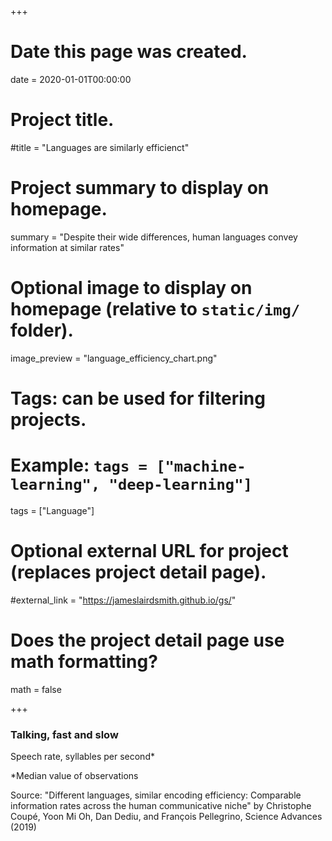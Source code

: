 +++
# Date this page was created.
date = 2020-01-01T00:00:00

# Project title.
#title = "Languages are similarly efficienct"

# Project summary to display on homepage.
summary = "Despite their wide differences, human languages convey information at similar rates"

# Optional image to display on homepage (relative to `static/img/` folder).
image_preview = "language_efficiency_chart.png"

# Tags: can be used for filtering projects.
# Example: `tags = ["machine-learning", "deep-learning"]`
tags = ["Language"]

# Optional external URL for project (replaces project detail page).
#external_link = "https://jameslairdsmith.github.io/gs/"

# Does the project detail page use math formatting?
math = false

+++
<html>
<head>
  <title>Embedding Vega-Lite</title>
  <script src="https://d3js.org/d3.v5.js"></script>
  <script src="https://cdn.jsdelivr.net/npm/vega@5.7.3"></script>
  <script src="https://cdn.jsdelivr.net/npm/vega-lite@4.0.0-beta.11"></script>
  <script src="https://cdn.jsdelivr.net/npm/vega-embed@6.0.0"></script>
  
</head>

<body>

<div id="headingblock" align="center">
    <h3 align="left" id="irangdphead">Talking, fast and slow</h3>
    <p align="left" id="irangdpsubhead">Speech rate, syllables per second*</p>
</div>

<div id="irangdpvis" align="center"></div>
<p align="left" id="irangdpnote">*Median value of observations</p> 
<p align="left" id="irangdpsource">Source: "Different languages, similar encoding efficiency: Comparable information rates across the human communicative niche" by Christophe Coupé, Yoon Mi Oh, Dan Dediu, and François Pellegrino, Science Advances (2019)</p> 

<script type="text/javascript">

width = document.getElementById("irangdpvis").offsetWidth;

maxWidth = 630;

getWorkingWidth = function(width,maxWidth){if(width < maxWidth)
                                          {return 1 * width}
                                          else {return maxWidth}};
                                          
plotWidth = getWorkingWidth(width, maxWidth);

aspectRatio = 0.75;

plotMaxHeight = 350;

plotHight =  Math.max(aspectRatio * plotWidth, plotMaxHeight);

leftMargin = (width - plotWidth)/2;

rightMargin = leftMargin;

document.getElementById("irangdphead")
    .setAttribute(
      "style",`
      margin-left: ${leftMargin}px;
      margin-right: ${rightMargin}px`);
      
document.getElementById("irangdpsubhead")
    .setAttribute(
      "style",`
      margin-left: ${leftMargin}px;
      margin-right: ${rightMargin}px;
      font-style: italic;
      //margin-bottom: 0;
      text-align:left;`);
      
document.getElementById("irangdpnote")
    .setAttribute(
      "style", `
      margin-left: ${leftMargin}px; 
      margin-right: ${rightMargin}px;
      font-size: 0.5rem;
      color: #696969;
      margin-bottom: 0; 
      text-align:left;`);
      
document.getElementById("irangdpsource")
    .setAttribute(
      "style", `
      margin-left: ${leftMargin}px; 
      margin-right: ${rightMargin}px;
      font-size: 0.5rem;
      color: #696969;
      //margin-bottom: 0; 
      text-align:left;`);
      
document.getElementById("irangdpvis")
    .setAttribute(
      "style", `
      margin-left: ${leftMargin}px; 
      margin-right: ${rightMargin}px;
      // font-size: 0.7rem;
      // color: #696969;
      // margin-bottom: 0; 
      //text-align:right;`
);

el = document.getElementById('irangdpsubhead');

style = window.getComputedStyle(el, null).getPropertyValue('font-size');

fontFamily = window.getComputedStyle(el, null).getPropertyValue('font-family');

subFontSize = parseFloat(style); 

url_string = "https://gist.githubusercontent.com/jameslairdsmith/93a37c9670ec09d0da2282f3be6b3b05/raw/528736704c2a9dc8c677136a2896c2883e419189/language-complexity-summary.csv";

myData = {"url": url_string};

lineMark = {
      "mark": {
        "type": "line",
        "color": "firebrick"
      },
      "transform": [
        {
          "regression": "SR",
          "on": "ID"
        }
      ],
      "encoding": {
        "x": {
          "field": "ID",
          "type": "quantitative"
        },
        "size": {"value": 2},
        "color": {"value": "black"},
        "y": {
          "field": "SR",
          "type": "quantitative"
        }
      }
    };
    
plot = {
  "$schema": "https://vega.github.io/schema/vega-lite/v4.json",
  "width": plotWidth,
  "height": plotHight,
  autosize: {
        type: "fit",
        contains: "padding"
      },
  "config": {"view": {"stroke": "transparent"}},
  "data": myData,
  "layer":[lineMark,
    {"mark": "circle"},
          {
    "mark": {
      "type": "text",
      "align": "left",
      "font": fontFamily,
      "fontSize": subFontSize - 3,
      "baseline": "middle",
      "dx": 0
    },
    "encoding": {
      "x": {"field": "x-lab"},
      "y": {"field": "y-lab"},
      "color": {"value": "black"},
      "size":{"value": subFontSize - 3},
      "text": {"field": "language-name", "type": "nominal"}
    }
  }],
  "encoding": {
    "size":{"value": 200},
    "x": {"field": "ID", 
          "type": "quantitative",
          "axis": {"grid": false,
                   "labelFontSize": subFontSize - 3,
                   "labelFont": fontFamily,
                   labelPadding: 6,
                   tickCount: 6,
                   titleFontSize: subFontSize - 3,
                   titleFont: fontFamily,
                   titlePadding: 12,
                  "title": "Information density*"},
          "scale": {"zero": false}
         },
    "y": {"field": "SR",
          "type": "quantitative",
          "axis": {"grid": false,
                   "labelFontSize": subFontSize - 3,
                   "labelFont": fontFamily,
                   "title": null},
         "scale": {"zero": false}
         },
    "color": {"field": "simple-family-name",
              "sort": ["Indo-European", 
                       "Sino-Tibetan", 
                       "Uralic",
                       "Language isolate",
                       "Other"],
              "type": "nominal",
             "legend":{"orient":"none",
                      "legendX": plotWidth-rightMargin-130,
                      "legendY": -12,
                      //"direction": "vertical",
                      "gridAlign": "none",
                      "labelFontSize": subFontSize - 5,
                      "labelFont": fontFamily,
                      "titleFontSize": subFontSize - 3,
                      "titleFont": fontFamily,
                      "titlePadding": 10,
                      "titleFontWeight": 900,
                      "title": "Language family"}}
  }
  //"signals": [tooltipSignal],
  //"scales": [xScale, yScale],
  //"axes": [xAxis, yAxis],
  //"marks": [rectMark, textMark]
}


opt = ({
      "actions": false,
      "tooltip": false
    });
    
vegaEmbed("#irangdpvis", plot, opt);


</script>

</body>

</html>
